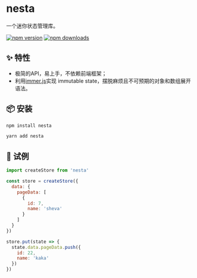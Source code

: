 # nesta
一个迷你状态管理库。

[![npm version](https://img.shields.io/npm/v/nesta.svg?style=flat-square)](https://www.npmjs.com/package/nesta)
[![npm downloads](https://img.shields.io/npm/dm/nesta.svg?style=flat-square)](https://www.npmjs.com/package/nesta)

## ✨ 特性
- 极简的API，易上手，不依赖前端框架；
- 利用[immer.js](https://github.com/mweststrate/immer)实现 immutable state，摆脱麻烦且不可预期的对象和数组展开语法。

## 📦 安装
```bash
npm install nesta
```
```bash
yarn add nesta
```

## 🔨 试例
```javascript
import createStore from 'nesta'

const store = createStore({
  data: {
    pageData: [
      {
        id: 7,
        name: 'sheva'
      }
    ]
  }
})

store.put(state => {
  state.data.pageData.push({
    id: 22,
    name: 'kaka'
  })
})
```